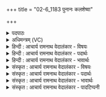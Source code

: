 +++
title = "02-6_1183 पुनानः कलशेष्वा"

+++
<details><summary>पदपाठः</summary>

पुनानः꣢। क꣣ल꣡शे꣢षु। आ। व꣡स्त्रा꣢꣯णि। अ꣣रुषः꣢। ह꣡रिः꣢꣯। प꣡रि꣢꣯। ग꣡व्या꣢꣯नि। अ꣣व्यत। ११८३।
</details>

<details><summary>अधिमन्त्रम् (VC)</summary>

- पवमानः सोमः
- असितः काश्यपो देवलो वा
- गायत्री
- षड्जः
</details>

<details><summary>हिन्दी : आचार्य रामनाथ वेदालंकार - विषयः</summary>

अगले मन्त्र में जीवात्मा का विषय वर्णित है।
</details>

<details><summary>हिन्दी : आचार्य रामनाथ वेदालंकार - पदार्थः</summary>

पदार्थान्वय -  (अरुषः)आरोचमान अर्थात् तेजस्वी(हरिः)जीवात्मा(कलशेषु)देहरूप कलशों में(आ)आकर(पुनानः)मन आदि को पवित्र करता हुआ(गव्यानि)सूर्य के समान उज्ज्वल(वस्त्राणि)गुण-कर्म-स्वभाव रूप वस्त्रों को(परि अव्यत)धारण करता है ॥६॥
</details>

<details><summary>हिन्दी : आचार्य रामनाथ वेदालंकार - भावार्थः</summary>

भावार्थ -  तभी देहधारी का जन्म सफल होता है,जब वह व्यवहार में अत्यन्त उज्ज्वल गुण,कर्म और स्वभाव को प्रकट करता है ॥६॥
</details>

<details><summary>संस्कृत : आचार्य रामनाथ वेदालंकार - विषयः</summary>

अथ जीवात्मविषय उच्यते।
</details>

<details><summary>संस्कृत : आचार्य रामनाथ वेदालंकार - पदार्थः</summary>

पदार्थान्वय -  (अरुषः)आरोचमानः(हरिः)जीवात्मा[ह्रियते देहाद् देहान्तरमिति हरिः।] (कलशेषु)देहरूपेषु आ आगम्य(पुनानः)मनआदीनि पवित्राणि कुर्वन्(गव्यानि)गौः सूर्यः तद्वदुज्ज्वलानि(वस्त्राणि)गुणकर्मस्वभावरूपाणि वासांसि(परि अव्यत)पर्याच्छादयति ॥६॥
</details>

<details><summary>संस्कृत : आचार्य रामनाथ वेदालंकार - भावार्थः</summary>

भावार्थ -  तदैव देहधारिणो जन्म सफलं यदा स व्यवहारे समुज्ज्वलान् गुणकर्मस्वभावान् प्रकटीकरोति ॥६॥
</details>

<details><summary>संस्कृत : आचार्य रामनाथ वेदालंकार - पादटिप्पनी</summary>

टिप्पनी -   १.ऋ० ९।८।६।
</details>